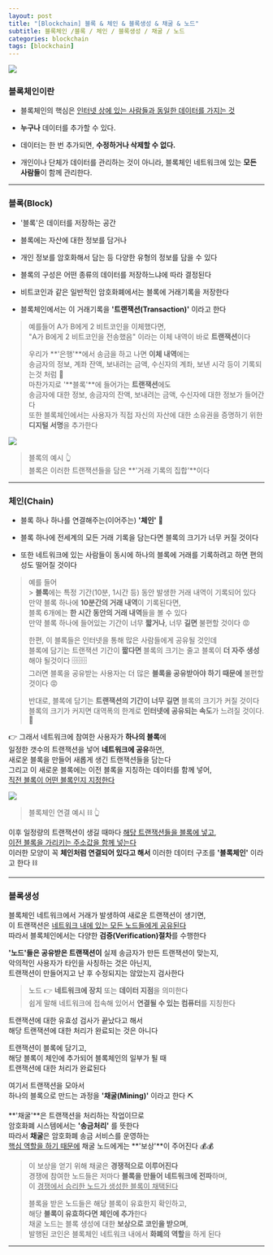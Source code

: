 ```yaml
---
layout: post
title: "[Blockchain] 블록 & 체인 & 블록생성 & 채굴 & 노드"
subtitle: 블록체인 /블록 / 체인 / 블록생성 / 채굴 / 노드
categories: blockchain
tags: [blockchain]
---
```


![](https://velog.velcdn.com/images/-__-/post/20bd8a2a-bfd4-4ee4-a5d7-629e042952f7/image.png)

### 블록체인이란

- 블록체인의 핵심은 <u>인터넷 상에 있는 사람들과 동일한 데이터를 가지는 것</u>

- **누구나** 데이터를 추가할 수 있다.

- 데이터는 한 번 추가되면, **수정하거나 삭제할 수 없다.**

- 개인이나 단체가 데이터를 관리하는 것이 아니라, 블록체인 네트워크에 있는 **모든 사람들**이 함께 관리한다.

<hr>

### 블록(Block)

- '블록'은 데이터를 저장하는 공간

- 블록에는 자산에 대한 정보를 담거나

- 개인 정보를 암호화해서 담는 등 다양한 유형의 정보를 담을 수 있다

- 블록의 구성은 어떤 종류의 데이터를 저장하느냐에 따라 결정된다

- 비트코인과 같은 일반적인 암호화폐에서는 블록에 거래기록을 저장한다

- 블록체인에서는 이 거래기록을 **'트랜잭션(Transaction)'** 이라고 한다

> 예를들어 A가 B에게 2 비트코인을 이체했다면, <br>
> "A가 B에게 2 비트코인을 전송했음" 이라는 이체 내역이 바로 **트랜잭션**이다<br>
>
> 우리가 **'은행'**에서 송금을 하고 나면 **이체 내역**에는 <br>
> 송금자의 정보, 계좌 잔액, 보내려는 금액, 수신자의 계좌, 보낸 시각 등이 기록되는것 처럼 📄<br>
> 마찬가지로 '**블록'**에 들어가는 **트랜잭션**에도 <br>
> 송금자에 대한 정보, 송금자의 잔액, 보내려는 금액, 수신자에 대한 정보가 들어간다 <br>
> 또한 블록체인에서는 사용자가 직접 자신의 자산에 대한 소유권을 증명하기 위한 **디지털 서명**을 추가한다

![](https://velog.velcdn.com/images/-__-/post/d74e5c69-7ae2-48a1-9989-96b73631960b/image.png)

> 블록의 예시 👆<br>
> 블록은 이러한 트랜잭션들을 담은 **'거래 기록의 집합'**이다

<hr>

### 체인(Chain)

- 블록 하나 하나를 연결해주는(이어주는) **'체인'** 🔗

- 블록 하나에 전세계의 모든 거래 기록을 담는다면 블록의 크기가 너무 커질 것이다

- 또한 네트워크에 있는 사람들이 동시에 하나의 블록에 거래를 기록하려고 하면 편의성도 떨어질 것이다

> 예를 들어<br> > **블록**에는 특정 기간(10분, 1시간 등) 동안 발생한 거래 내역이 기록되어 있다<br>
> 만약 블록 하나에 **10분간의 거래 내역**이 기록된다면,<br>
> 블록 6개에는 **한 시간 동안의 거래 내역**들을 볼 수 있다<br>
> 만약 블록 하나에 들어있는 기간이 너무 **짧거나**, 너무 **길면** 불편할 것이다 😡 <br>
>
> 한편, 이 블록들은 인터넷을 통해 많은 사람들에게 공유될 것인데<br>
> 블록에 담기는 트랜잭션 기간이 **짧다면** 블록의 크기는 줄고 블록이 **더 자주 생성**해야 될것이다 🗄🗄🗄<br>
> 그러면 블록을 공유받는 사용자는 더 많은 **블록을 공유받아야 하기 때문에** 불편할 것이다 😡 <br>
>
> 반대로, 블록에 담기는 **트랜잭션의 기간이 너무 길면** 블록의 크기가 커질 것이다<br>
> 블록의 크기가 커지면 대역폭의 한계로 **인터넷에 공유되는 속도**가 느려질 것이다.🥱

👉 그래서 네트워크에 참여한 사용자가 **하나의 블록**에<br>
일정한 갯수의 트랜잭션을 넣어 **네트워크에 공유**하면,<br>
새로운 블록을 만들어 새롭게 생긴 트랜잭션들을 담는다<br>
그리고 이 새로운 블록에는 이전 블록을 지칭하는 데이터를 함께 넣어,<br>
<u>직전 블록이 어떤 블록인지 지정한다</u>

![](https://velog.velcdn.com/images/-__-/post/11b1bd55-c010-45b6-910a-7bb57c63fc0d/image.png)

> 블록체인 연결 예시 ⛓ 👆

이후 일정량의 트랜잭션이 생길 때마다 <u>해당 트랜잭션들을 블록에 넣고,<br>
이전 블록을 가리키는 주소값을 함께 넣는다</u><Br>
이러한 모양이 꼭 **체인처럼 연결되어 있다고 해서** 이러한 데이터 구조를 **'블록체인'** 이라고 한다 ⛓

<hr>

### 블록생성

블록체인 네트워크에서 거래가 발생하여 새로운 트랜잭션이 생기면,<br>
이 트랜잭션은 <u>네트워크 내에 있는 모든 노드들에게 공유된다</u><br>
따라서 블록체인에서는 다양한 **검증(Verification)절차**를 수행한다

**'노드'들은 공유받은 트랜잭션이** 실제 송금자가 만든 트랜잭션이 맞는지,<br>
악의적인 사용자가 타인을 사칭하는 것은 아닌지,<br>
트랜잭션이 만들어지고 난 후 수정되지는 않았는지 검사한다

> 노드 👉 **네트워크에 장치** 또는 **데이터 지점**을 의미한다<br>
> 쉽게 말해 네트워크에 접속해 있어서 **연결될 수 있는 컴퓨터**를 지칭한다

트랜잭션에 대한 유효성 검사가 끝났다고 해서<br>
해당 트랜잭션에 대한 처리가 완료되는 것은 아니다

트랜잭션이 블록에 담기고,<br>
해당 블록이 체인에 추가되어 블록체인의 일부가 될 때<br>
트랜잭션에 대한 처리가 완료된다

여기서 트랜잭션을 모아서<br>
하나의 블록으로 만드는 과정을 **'채굴(Mining)'** 이라고 한다 ⛏

**'채굴'**은 트랜잭션을 처리하는 작업이므로<br>
암호화폐 시스템에서는 **'송금처리'** 를 뜻한다<br>
따라서 **채굴**은 암호화폐 송금 서비스를 운영하는<br>
<u>핵심 역할을 하기 때문에</u> 채굴 노드에게는 **'보상'**이 주어진다 💰💰

> 이 보상을 얻기 위해 채굴은 **경쟁적으로 이루어진다**<br>
> 경쟁에 참여한 노드들은 저마다 **블록을 만들어 네트워크에 전파**하며,<br>
> 이 <u>경쟁에서 승리한 노드가 생성한 블록이 채택된다</u> <br>
>
> 블록을 받은 노드들은 해당 블록이 유효한지 확인하고,<br>
> 해당 **블록이 유효하다면 체인에 추가**한다<br>
> 채굴 노드는 블록 생성에 대한 **보상으로 코인을 받으며**, <br>
> 발행된 코인은 블록체인 네트워크 내에서 **화폐의 역할**을 하게 된다

---
